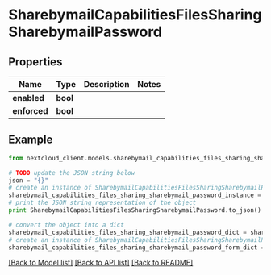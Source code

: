 # SharebymailCapabilitiesFilesSharingSharebymailPassword


## Properties
Name | Type | Description | Notes
------------ | ------------- | ------------- | -------------
**enabled** | **bool** |  | 
**enforced** | **bool** |  | 

## Example

```python
from nextcloud_client.models.sharebymail_capabilities_files_sharing_sharebymail_password import SharebymailCapabilitiesFilesSharingSharebymailPassword

# TODO update the JSON string below
json = "{}"
# create an instance of SharebymailCapabilitiesFilesSharingSharebymailPassword from a JSON string
sharebymail_capabilities_files_sharing_sharebymail_password_instance = SharebymailCapabilitiesFilesSharingSharebymailPassword.from_json(json)
# print the JSON string representation of the object
print SharebymailCapabilitiesFilesSharingSharebymailPassword.to_json()

# convert the object into a dict
sharebymail_capabilities_files_sharing_sharebymail_password_dict = sharebymail_capabilities_files_sharing_sharebymail_password_instance.to_dict()
# create an instance of SharebymailCapabilitiesFilesSharingSharebymailPassword from a dict
sharebymail_capabilities_files_sharing_sharebymail_password_form_dict = sharebymail_capabilities_files_sharing_sharebymail_password.from_dict(sharebymail_capabilities_files_sharing_sharebymail_password_dict)
```
[[Back to Model list]](../README.md#documentation-for-models) [[Back to API list]](../README.md#documentation-for-api-endpoints) [[Back to README]](../README.md)


